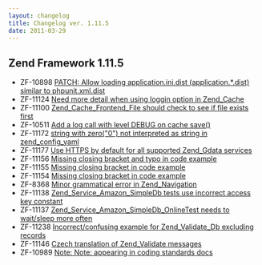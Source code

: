 ```yaml
---
layout: changelog
title: Changelog ver. 1.11.5
date: 2011-03-29
---
```


## Zend Framework 1.11.5

- ZF-10898	[PATCH: Allow loading application.ini.dist (application.*.dist) similar to phpunit.xml.dist](/issue/browse/ZF-10898)
- ZF-11124	[Need more detail when using loggin option in Zend_Cache](/issue/browse/ZF-11124)
- ZF-11100	[Zend_Cache_Frontend_File should check to see if file exists first](/issue/browse/ZF-11100)
- ZF-10511	[Add a log call with level DEBUG on cache save()](/issue/browse/ZF-10511)
- ZF-11172	[string with zero("0") not interpreted as string in zend_config_yaml](/issue/browse/ZF-11172)
- ZF-11177	[Use HTTPS by default for all supported Zend_Gdata services](/issue/browse/ZF-11177)
- ZF-11156	[Missing closing bracket and typo in code example](/issue/browse/ZF-11156)
- ZF-11155	[Missing closing bracket in code example](/issue/browse/ZF-11155)
- ZF-11154	[Missing closing bracket in code example](/issue/browse/ZF-11154)
- ZF-8368	[Minor grammatical error in Zend_Navigation](/issue/browse/ZF-8368)
- ZF-11138	[Zend_Service_Amazon_SimpleDb tests use incorrect access key constant](/issue/browse/ZF-11138)
- ZF-11137	[Zend_Service_Amazon_SimpleDb_OnlineTest needs to wait/sleep more often](/issue/browse/ZF-11137)
- ZF-11238	[Incorrect/confusing example for Zend_Validate_Db excluding records](/issue/browse/ZF-11238)
- ZF-11146	[Czech translation of Zend_Validate messages](/issue/browse/ZF-11146)
- ZF-10989	[Note: Note: appearing in coding standards docs](/issue/browse/ZF-10989)

